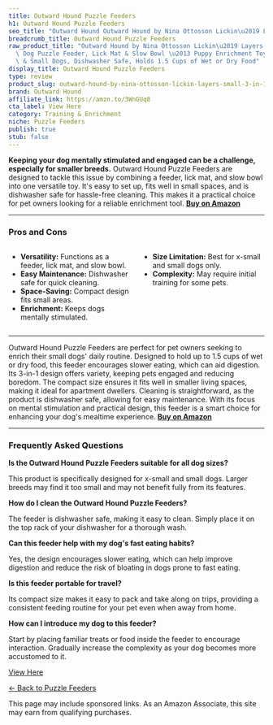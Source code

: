```yaml
---
title: Outward Hound Puzzle Feeders
h1: Outward Hound Puzzle Feeders
seo_title: "Outward Hound Outward Hound by Nina Ottosson Lickin\u2019 Layers\u2026"
breadcrumb_title: Outward Hound Puzzle Feeders
raw_product_title: "Outward Hound by Nina Ottosson Lickin\u2019 Layers Small 3-in-1\
  \ Dog Puzzle Feeder, Lick Mat & Slow Bowl \u2013 Puppy Enrichment Toy for X-Small\
  \ & Small Dogs, Dishwasher Safe, Holds 1.5 Cups of Wet or Dry Food"
display_title: Outward Hound Puzzle Feeders
type: review
product_slug: outward-hound-by-nina-ottosson-lickin-layers-small-3-in-1-dog-puzzle-fe-714d7c80
brand: Outward Hound
affiliate_link: https://amzn.to/3WnGUq8
cta_label: View Here
category: Training & Enrichment
niche: Puzzle Feeders
publish: true
stub: false
---
```


<div id="intro" class="full-width">
  <p><strong>Keeping your dog mentally stimulated and engaged can be a challenge, especially for smaller breeds.</strong> Outward Hound Puzzle Feeders are designed to tackle this issue by combining a feeder, lick mat, and slow bowl into one versatile toy. It's easy to set up, fits well in small spaces, and is dishwasher safe for hassle-free cleaning. This makes it a practical choice for pet owners looking for a reliable enrichment tool. <a href="https://amzn.to/3WnGUq8" rel="nofollow sponsored noopener" target="_blank"><strong>Buy on Amazon</strong></a></p>
</div>

<hr />
<h3 id="pros-cons">Pros and Cons</h3>
<div class="pc-grid" style="display:grid;grid-template-columns:1fr 1fr;gap:16px;">
  <ul>
    <li><strong>Versatility:</strong> Functions as a feeder, lick mat, and slow bowl.</li>
    <li><strong>Easy Maintenance:</strong> Dishwasher safe for quick cleaning.</li>
    <li><strong>Space-Saving:</strong> Compact design fits small areas.</li>
    <li><strong>Enrichment:</strong> Keeps dogs mentally stimulated.</li>
  </ul>
  <ul>
    <li><strong>Size Limitation:</strong> Best for x-small and small dogs only.</li>
    <li><strong>Complexity:</strong> May require initial training for some pets.</li>
  </ul>
</div>
<hr />

<div class="full-width">
  <p>Outward Hound Puzzle Feeders are perfect for pet owners seeking to enrich their small dogs' daily routine. Designed to hold up to 1.5 cups of wet or dry food, this feeder encourages slower eating, which can aid digestion. Its 3-in-1 design offers variety, keeping pets engaged and reducing boredom. The compact size ensures it fits well in smaller living spaces, making it ideal for apartment dwellers. Cleaning is straightforward, as the product is dishwasher safe, allowing for easy maintenance. With its focus on mental stimulation and practical design, this feeder is a smart choice for enhancing your dog's mealtime experience. <a href="https://amzn.to/3WnGUq8" rel="nofollow sponsored noopener" target="_blank"><strong>Buy on Amazon</strong></a></p>
</div>

<hr />
<h3 id="faqs">Frequently Asked Questions</h3>

<p><strong>Is the Outward Hound Puzzle Feeders suitable for all dog sizes?</strong></p>
<p>This product is specifically designed for x-small and small dogs. Larger breeds may find it too small and may not benefit fully from its features.</p>

<p><strong>How do I clean the Outward Hound Puzzle Feeders?</strong></p>
<p>The feeder is dishwasher safe, making it easy to clean. Simply place it on the top rack of your dishwasher for a thorough wash.</p>

<p><strong>Can this feeder help with my dog's fast eating habits?</strong></p>
<p>Yes, the design encourages slower eating, which can help improve digestion and reduce the risk of bloating in dogs prone to fast eating.</p>

<p><strong>Is this feeder portable for travel?</strong></p>
<p>Its compact size makes it easy to pack and take along on trips, providing a consistent feeding routine for your pet even when away from home.</p>

<p><strong>How can I introduce my dog to this feeder?</strong></p>
<p>Start by placing familiar treats or food inside the feeder to encourage interaction. Gradually increase the complexity as your dog becomes more accustomed to it.</p>
<p><a class="btn" href="https://amzn.to/3WnGUq8" target="_blank" rel="nofollow sponsored noopener">View Here</a></p>
<p><a href="/roundups/training-enrichment/puzzle-feeders/">← Back to Puzzle Feeders</a></p>
<aside class="disclosure">This page may include sponsored links. As an Amazon Associate, this site may earn from qualifying purchases.</aside>
